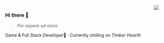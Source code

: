 <img align="right" src="https://github-readme-stats.vercel.app/api/top-langs/?username=astro2049&layout=compact&theme=gruvbox&count_private=false&hide=Blade,ShaderLab" />

### Hi there 👋

> *Per aspera ad astra*

Game & Full Stack Developer🎏 · Currently chilling on *Timber Hearth*

